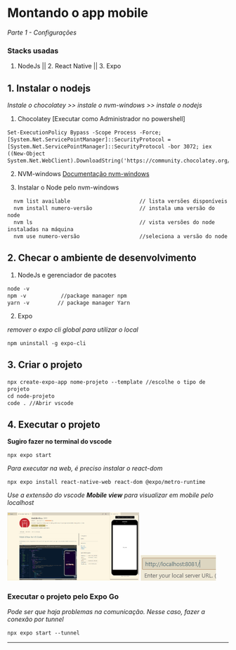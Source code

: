 # Montando o app mobile
_Parte 1 - Configurações_

### Stacks usadas
1. NodeJs || 2. React Native || 3. Expo

## 1. Instalar o nodejs
_Instale o chocolatey >> instale o nvm-windows >> instale o nodejs_

1. Chocolatey [Executar como Administrador no powershell]
```
Set-ExecutionPolicy Bypass -Scope Process -Force; [System.Net.ServicePointManager]::SecurityProtocol = [System.Net.ServicePointManager]::SecurityProtocol -bor 3072; iex ((New-Object System.Net.WebClient).DownloadString('https://community.chocolatey.org/install.ps1'))
```
2. NVM-windows [Documentação nvm-windows](https://github.com/coreybutler/nvm-windows/releases)

3. Instalar o Node pelo nvm-windows

```
  nvm list available                      // lista versões disponíveis
  nvm install numero-versão               // instala uma versão do node
  nvm ls                                  // vista versões do node instaladas na máquina
  nvm use numero-versão                   //seleciona a versão do node
```

## 2. Checar o ambiente de desenvolvimento

1. NodeJs e gerenciador de pacotes
```
node -v
npm -v           //package manager npm
yarn -v         // package manager Yarn
```

2. Expo

_remover o expo cli global para utilizar o local_
```
npm uninstall -g expo-cli
```



## 3. Criar o projeto

```
npx create-expo-app nome-projeto --template //escolhe o tipo de projeto
cd node-projeto
code . //Abrir vscode
```


## 4. Executar o projeto
__Sugiro fazer no terminal do vscode__

```
npx expo start
```


_Para executar na web, é preciso instalar o react-dom_

```
npx expo install react-native-web react-dom @expo/metro-runtime
```


_Use a extensão do vscode **Mobile view** para visualizar em mobile pelo localhost_

<img src = "img/MobileView.png" width=300px>
<img src = "img/localhost-mobileview.png">

### Executar o projeto pelo Expo Go
_Pode ser que haja problemas na comunicação. Nesse caso, fazer a conexão por tunnel_

```
npx expo start --tunnel
```
___
